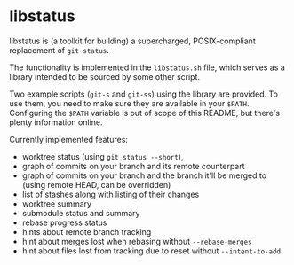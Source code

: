 # libstatus

libstatus is (a toolkit for building) a supercharged, POSIX-compliant
replacement of `git status`.

The functionality is implemented in the `libstatus.sh` file, which serves as
a library intended to be sourced by some other script.

Two example scripts (`git-s` and `git-ss`) using the library are provided. To
use them, you need to make sure they are available in your `$PATH`. Configuring
the `$PATH` variable is out of scope of this README, but there's plenty
information online.

Currently implemented features:
  - worktree status (using `git status --short`),
  - graph of commits on your branch and its remote counterpart
  - graph of commits on your branch and the branch it'll be merged to (using remote HEAD, can be overridden)
  - list of stashes along with listing of their changes
  - worktree summary
  - submodule status and summary
  - rebase progress status
  - hints about remote branch tracking
  - hint about merges lost when rebasing without `--rebase-merges`
  - hint about files lost from tracking due to reset without `--intent-to-add`
